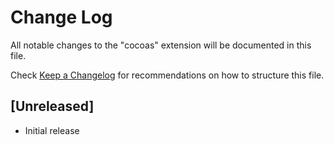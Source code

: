 # Change Log

All notable changes to the "cocoas" extension will be documented in this file.

Check [Keep a Changelog](http://keepachangelog.com/) for recommendations on how to structure this file.

## [Unreleased]

- Initial release